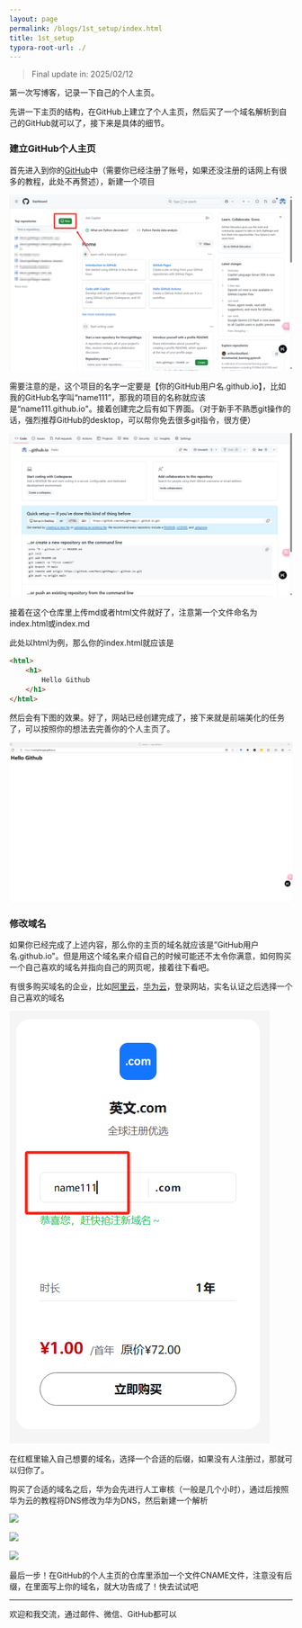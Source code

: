 ```yaml
---
layout: page
permalink: /blogs/1st_setup/index.html
title: 1st_setup
typora-root-url: ./
---
```


> Final update in: 2025/02/12

第一次写博客，记录一下自己的个人主页。

先讲一下主页的结构，在GitHub上建立了个人主页，然后买了一个域名解析到自己的GitHub就可以了，接下来是具体的细节。

### 建立GitHub个人主页

首先进入到你的[GitHub](https://github.com/)中（需要你已经注册了账号，如果还没注册的话网上有很多的教程，此处不再赘述），新建一个项目

![github_new_res](pic/github_new_res.png)

需要注意的是，这个项目的名字一定要是【你的GitHub用户名.github.io】，比如我的GitHub名字叫“name111”，那我的项目的名称就应该是“name111.github.io"。接着创建完之后有如下界面。（对于新手不熟悉git操作的话，强烈推荐GitHub的desktop，可以帮你免去很多git指令，很方便）

![创建完项目后](pic/after_newres.png)

接着在这个仓库里上传md或者html文件就好了，注意第一个文件命名为index.html或index.md

此处以html为例，那么你的index.html就应该是

```html
<html>
    <h1>
        Hello Github
    </h1>
</html>
```

然后会有下图的效果。好了，网站已经创建完成了，接下来就是前端美化的任务了，可以按照你的想法去完善你的个人主页了。

![github_page](pic/github_page.png)

### 修改域名

如果你已经完成了上述内容，那么你的主页的域名就应该是”GitHub用户名.github.io"。但是用这个域名来介绍自己的时候可能还不太令你满意，如何购买一个自己喜欢的域名并指向自己的网页呢，接着往下看吧。

有很多购买域名的企业，比如[阿里云](https://wanwang.aliyun.com/domain)，[华为云](https://www.huaweicloud.com/product/domain.html)，登录网站，实名认证之后选择一个自己喜欢的域名

![buy_domain](pic/domain1.jpg)

在红框里输入自己想要的域名，选择一个合适的后缀，如果没有人注册过，那就可以归你了。



购买了合适的域名之后，华为会先进行人工审核（一般是几个小时），通过后按照华为云的教程将DNS修改为华为DNS，然后新建一个解析

![](/pic/jiexi1.png)

![](/pic/jiexi2.png)

![](/pic/jiexi3.png)

最后一步！在GitHub的个人主页的仓库里添加一个文件CNAME文件，注意没有后缀，在里面写上你的域名，就大功告成了！快去试试吧

---

欢迎和我交流，通过邮件、微信、GitHub都可以

